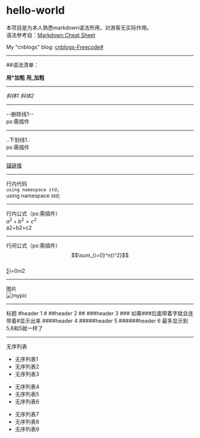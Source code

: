hello-world
===========

本项目是为本人熟悉markdown语法所用，对游客无实际作用。  
语法参考自：[Markdown Cheat Sheet](http://www.afewords.com/blog/50d5b1813725170f8c69d2dd)

My "cnblogs" blog:
[cnblogs-Freecode#](http://www.cnblogs.com/yym2013/)
***

##语法清单：

**用*加粗**   __用_加粗__
***

*斜体1*       _斜体2_  
***

--删除线1--  
ps:需插件
***

..下划线1..  
ps:需插件
***

[锚链接](#hello-world)
***

行内代码  
`using namespace std;`  
using namespace std;
***

行内公式（ps:需插件）  
$a^2+b^2=c^2$  
a2+b2=c2
***

行间公式（ps:需插件）  
$$\sum_{i=0}^n{i^2}$$  
∑i=0ni2
***

图片  
![mypic](http://img1.gamersky.com/image2014/10/20141006wdy_1/05.jpg "福利")
***

标题
#header 1 #
##header 2 ##
###header 3 ### 如果###后面带着字就会连带着#显示出来
####header 4
#####header 5
######header 6 最多显示到5,6和5就一样了
***

无序列表
+ 无序列表1
+ 无序列表2
+ 无序列表3

- 无序列表4
- 无序列表5
- 无序列表6

* 无序列表7
* 无序列表8
* 无序列表9



